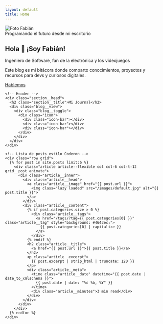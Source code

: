 ```yaml
---
layout: default
title: Home
---
```


<section class="hero">
  <div class="container">
    <div class="hero__inner">
      <div class="row">
        <div class="col col-6 col-d-12">
          <div class="hero__left">
            <div class="hero__image">
              <img src="/images/hero.jpg" alt="Foto Fabián">
            </div>
            <div class="hero__image__caption">Programando el futuro desde mi escritorio</div>
          </div>
        </div>
        <div class="col col-6 col-d-12">
          <div class="hero__right">
            <h1 class="hero__title">Hola 👋 ¡Soy Fabián! </h1>
            <p class="hero__subtitle">Ingeniero de Software, fan de la electrónica y los videojuegos</p>
            <div class="hero__description">
              <p>Este blog es mi bitácora donde comparto conocimientos, proyectos y recursos para devs y curiosos digitales.</p>
            </div>
            <a href="/contacto" class="hero__button button button--primary">Hablemos</a>
          </div>
        </div>
      </div>
    </div>
  </div>
</section>


<section class="blog__section section">
  <div class="container">

    <!-- Header -->
    <div class="section__head">
      <h2 class="section__title">Mi Journal</h2>
      <div class="blog__view">
        <div class="blog__toggle">
          <div class="icon">
            <div class="icon-bar"></div>
            <div class="icon-bar"></div>
            <div class="icon-bar"></div>
          </div>
        </div>
      </div>
    </div>

    <!-- Lista de posts estilo Coderon -->
    <div class="row grid">
      {% for post in site.posts limit:6 %}
        <div class="article article--flexible col col-6 col-t-12 grid__post animate">
          <div class="article__inner">
            <div class="article__head">
              <a class="article__image" href="{{ post.url }}">
                <img class="lazy loaded" src="/images/default.jpg" alt="{{ post.title }}">
              </a>
            </div>
            <div class="article__content">
              {% if post.categories.size > 0 %}
                <div class="article__tags">
                  <a href="/tags/?tag={{ post.categories[0] }}" class="article__tag" style="background: #4643ec;">
                    {{ post.categories[0] | capitalize }}
                  </a>
                </div>
              {% endif %}
              <h2 class="article__title">
                <a href="{{ post.url }}">{{ post.title }}</a>
              </h2>
              <p class="article__excerpt">
                {{ post.excerpt | strip_html | truncate: 120 }}
              </p>
              <div class="article__meta">
                <time class="article__date" datetime="{{ post.date | date_to_xmlschema }}">
                  {{ post.date | date: "%d %b, %Y" }}
                </time>
                <div class="article__minutes">3 min read</div>
              </div>
            </div>
          </div>
        </div>
      {% endfor %}
    </div>

  </div>
</section>


<!-- Aquí seguirán otras secciones como Nerd Stuff, Binary Journal, etc -->
